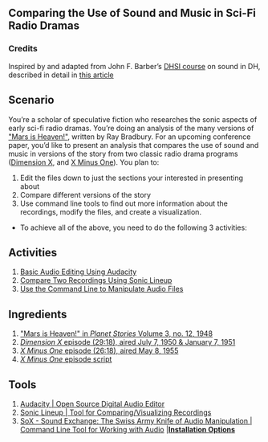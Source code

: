 ## Comparing the Use of Sound and Music in Sci-Fi Radio Dramas

### **Credits**
Inspired by and adapted from John F. Barber’s [DHSI course](https://dhsi.org/course-offerings/) on sound in DH, described in detail in [this article](http://www.digitalhumanities.org/dhq/vol/10/1/000239/000239.html)

## **Scenario** 
You’re a scholar of speculative fiction who researches the sonic aspects of early sci-fi radio dramas. You’re doing an analysis of the many versions of ["Mars is Heaven!"](https://en.wikipedia.org/wiki/Mars_Is_Heaven!), written by Ray Bradbury. For an upcoming conference paper, you’d like to present an analysis that compares the use of sound and music in versions of the story from two classic radio drama programs ([Dimension X](https://en.wikipedia.org/wiki/Dimension_X_(radio_program)), and [X Minus One](https://en.wikipedia.org/wiki/X_Minus_One)). You plan to:
1. Edit the files down to just the sections your interested in presenting about
2. Compare different versions of the story
3. Use command line tools to find out more information about the recordings, modify the files, and create a visualization. 
- To achieve all of the above, you need to do the following 3 activities:

## **Activities**
1. [Basic Audio Editing Using Audacity](https://github.com/seanluyk/audio101/blob/master/activities.md#1-basic-audio-editing-using-audacity)
2. [Compare Two Recordings Using Sonic Lineup](https://github.com/seanluyk/audio101/blob/master/activities.md#2-compare-two-recordings-using-sonic-lineup)
3. [Use the Command Line to Manipulate Audio Files](https://github.com/seanluyk/audio101/blob/master/activities.md#4-use-the-command-line-to-extract-audio-metadata)

## **Ingredients**
1. ["Mars is Heaven!" in *Planet Stories* Volume 3, no. 12, 1948](https://archive.org/stream/Planet_Stories_Canadian_Ed._v03n12_1948-Fall#page/n57/mode/2up)
2. [*Dimension X* episode (29:18), aired July 7, 1950 & January 7, 1951](https://archive.org/details/OTRR_Dimension_X_Singles/Dimension_X_1950-07-07__14_MarsIsHeaven.mp3)
3. [*X Minus One* episode (26:18), aired May 8, 1955](https://archive.org/details/OTRR_X_Minus_One_Singles/XMinusOne55-05-08003MarsIsHeaven.mp30)
4. [*X Minus One* episode script](https://www.genericradio.com/show/1ac589335d584bbd)

## **Tools**
1. [Audacity | Open Source Digital Audio Editor](https://www.audacityteam.org/)
2. [Sonic Lineup | Tool for Comparing/Visualizing Recordings](https://code.soundsoftware.ac.uk/projects/sonic-lineup/files)
3. [SoX - Sound Exchange: The Swiss Army Knife of Audio Manipulation | Command Line Tool for Working with Audio](http://sox.sourceforge.net/) |[**Installation Options**](https://github.com/seanluyk/audio101/blob/master/SoX_installation.md)

